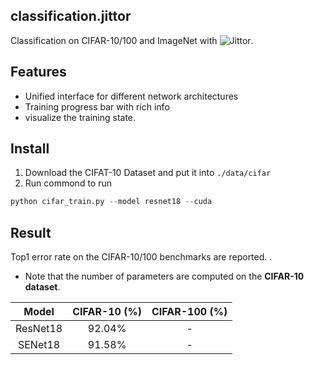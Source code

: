 ## classification.jittor
Classification on CIFAR-10/100 and ImageNet with ![Jittor](https://github.com/Jittor/jittor).

## Features
* Unified interface for different network architectures
* Training progress bar with rich info
* visualize the training state.

## Install 
1. Download the CIFAT-10 Dataset and put it into `./data/cifar`
2. Run commond to run
```python
python cifar_train.py --model resnet18 --cuda
```
## Result

Top1 error rate on the CIFAR-10/100 benchmarks are reported. .
* Note that the number of parameters are computed on the **CIFAR-10 dataset**.

 | Model  | CIFAR-10 (%) | CIFAR-100 (%)|
 |:---:|:---:|:---:|
 |ResNet18|92.04%|-|
 |SENet18|91.58%|-|
